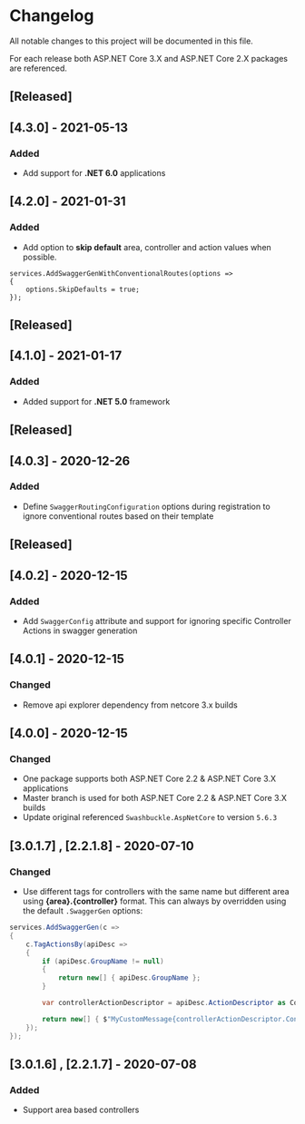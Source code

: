# Changelog

All notable changes to this project will be documented in this file.

For each release both ASP.NET Core 3.X and ASP.NET Core 2.X packages are referenced.

## [Released]

## [4.3.0] - 2021-05-13

### Added

- Add support for __.NET 6.0__ applications

## [4.2.0] - 2021-01-31

### Added

- Add option to __skip default__ area, controller and action values when possible.
```
services.AddSwaggerGenWithConventionalRoutes(options =>
{
    options.SkipDefaults = true;
});
```

## [Released]

## [4.1.0] - 2021-01-17

### Added

- Added support for __.NET 5.0__ framework

## [Released]

## [4.0.3] - 2020-12-26

### Added

- Define `SwaggerRoutingConfiguration` options during registration to ignore conventional routes based on their template

## [Released]

## [4.0.2] - 2020-12-15

### Added

- Add `SwaggerConfig` attribute and support for ignoring specific Controller Actions in swagger generation

## [4.0.1] - 2020-12-15

### Changed

- Remove api explorer dependency from netcore 3.x builds

## [4.0.0] - 2020-12-15

### Changed

- One package supports both ASP.NET Core 2.2 & ASP.NET Core 3.X applications
- Master branch is used for both ASP.NET Core 2.2 & ASP.NET Core 3.X builds
- Update original referenced `Swashbuckle.AspNetCore` to version `5.6.3`

## [3.0.1.7] , [2.2.1.8] - 2020-07-10

### Changed

- Use different tags for controllers with the same name but different area using **{area}.{controller}** format. This can always by overridden using the default `.SwaggerGen` options:

```csharp
services.AddSwaggerGen(c =>
{
    c.TagActionsBy(apiDesc =>
    {
        if (apiDesc.GroupName != null)
        {
            return new[] { apiDesc.GroupName };
        }

        var controllerActionDescriptor = apiDesc.ActionDescriptor as ControllerActionDescriptor;

        return new[] { $"MyCustomMessage{controllerActionDescriptor.ControllerName}" };
    });
});
```

## [3.0.1.6] , [2.2.1.7] - 2020-07-08

### Added

- Support area based controllers
